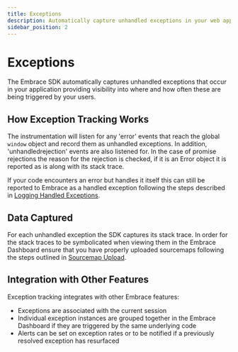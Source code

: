```yaml
---
title: Exceptions
description: Automatically capture unhandled exceptions in your web app with Embrace
sidebar_position: 2
---
```


# Exceptions  

The Embrace SDK automatically captures unhandled exceptions that occur in your application providing visibility into
where and how often these are being triggered by your users.

## How Exception Tracking Works

The instrumentation will listen for any 'error' events that reach the global `window` object and record them as
unhandled exceptions. In addition, 'unhandledrejection' events are also listened for. In the case of promise rejections
the reason for the rejection is checked, if it is an Error object it is reported as is along with its stack trace.

If your code encounters an error but handles it itself this can still be reported to Embrace as a handled exception
following the steps described in [Logging Handled Exceptions](/web/manual-instrumentation/custom-logging.md#logging-handled-exceptions).

## Data Captured

For each unhandled exception the SDK captures its stack trace. In order for the stack traces to be symbolicated when
viewing them in the Embrace Dashboard ensure that you have properly uploaded sourcemaps following the steps outlined in
[Sourcemap Upload](/web/getting-started/sourcemap-uploads.md).

## Integration with Other Features

Exception tracking integrates with other Embrace features:

- Exceptions are associated with the current session
- Individual exception instances are grouped together in the Embrace Dashboard if they are triggered by the same
underlying code
- Alerts can be set on exception rates or to be notified if a previously resolved exception has resurfaced

